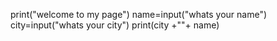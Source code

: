 print("welcome to my page")
name=input("whats your name")
city=input("whats your city")
print(city +""+ name)
